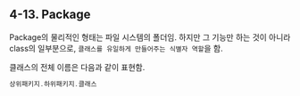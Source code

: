 ## 4-13. Package

Package의 물리적인 형태는 파일 시스템의 폴더임. 하지만 그 기능만 하는 것이 아니라 class의 일부분으로, `클래스를 유일하게 만들어주는 식별자 역할`을 함.

클래스의 전체 이름은 다음과 같이 표현함.

```java
상위패키지.하위패키지.클래스
```